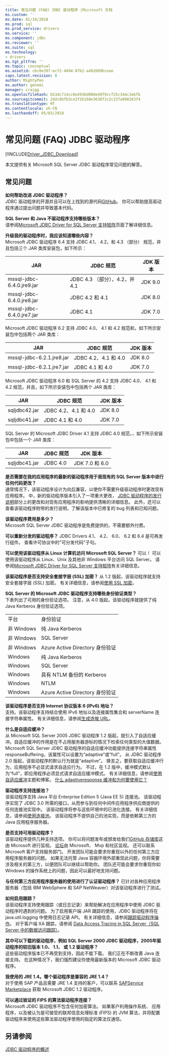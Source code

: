 ```yaml
---
title: 常见问题 (FAQ) JDBC 驱动程序 |Microsoft 文档
ms.custom: ''
ms.date: 01/19/2018
ms.prod: sql
ms.prod_service: drivers
ms.service: ''
ms.component: jdbc
ms.reviewer: ''
ms.suite: sql
ms.technology:
- drivers
ms.tgt_pltfrm: ''
ms.topic: conceptual
ms.assetid: cbc0e397-ecf2-4494-87b2-a492609bceae
caps.latest.revision: 8
author: MightyPen
ms.author: genemi
manager: craigg
ms.openlocfilehash: b53dc714cc0e4936d080ed9f9ccf25c344c3ebfb
ms.sourcegitcommit: 2ddc0bfb3ce2f2b160e3638f1c2c237a898263f4
ms.translationtype: HT
ms.contentlocale: zh-CN
ms.lasthandoff: 05/03/2018
---
```

# <a name="frequently-asked-questions-faq-for-jdbc-driver"></a>常见问题 (FAQ) JDBC 驱动程序
[!INCLUDE[Driver_JDBC_Download](../../includes/driver_jdbc_download.md)]

  本文提供有关 Microsoft SQL Server JDBC 驱动程序常见问题的解答。  
  
## <a name="frequently-asked-questions"></a>常见问题  
**如何帮助改进 JDBC 驱动程序？**  
JDBC 驱动程序的开源并且可以在上找到的源代码[GitHub](https://github.com/microsoft/mssql-jdbc)。 你可以帮助提高驱动程序通过提出问题并导致基本代码。

**SQL Server 和 Java 不驱动程序支持哪些版本？**  
 请参阅[Microsoft JDBC Driver for SQL Server 支持矩阵](../../connect/jdbc/microsoft-jdbc-driver-for-sql-server-support-matrix.md)页面了解详细信息。  
  
 **升级我的驱动程序时，我应该知道哪些内容？**  
 Microsoft JDBC 驱动程序 6.4 支持 JDBC 4.1、 4.2，和 4.3 （部分） 规范，并且包括三个 JAR 类库安装包，如下所示：  
  
|JAR|JDBC 规范|JDK 版本|  
|-|-|-|  
|mssql-jdbc-6.4.0.jre9.jar|JDBC 4.3 （部分），4.2，并 4.1|JDK 9.0|  
|mssql-jdbc-6.4.0.jre8.jar|JDBC 4.2 和 4.1|JDK 8.0|  
|mssql-jdbc-6.4.0.jre7.jar|JDBC 4.1|JDK 7.0|  

 Microsoft JDBC 驱动程序 6.2 支持 JDBC 4.0、 4.1 和 4.2 规范和，如下所示安装包中包括两个 JAR 类库：  
  
|JAR|JDBC 规范|JDK 版本|  
|-|-|-|  
|mssql-jdbc-6.2.1.jre8.jar|JDBC 4.2、4.1 和 4.0|JDK 8.0|  
|mssql-jdbc-6.2.1.jre7.jar|JDBC 4.1 和 4.0|JDK 7.0|  
 
 Microsoft JDBC 驱动程序 6.0 和 SQL Server 的 4.2 支持 JDBC 4.0、 4.1 和 4.2 规范，并且，如下所示安装包中包括两个 JAR 类库：  
  
|JAR|JDBC 规范|JDK 版本|   
|-|-|-|  
|sqljdbc42.jar|JDBC 4.2、4.1 和 4.0|JDK 8.0|  
|sqljdbc41.jar|JDBC 4.1 和 4.0|JDK 7.0|  
  
 SQL Server 的 Microsoft JDBC Driver 4.1 支持 JDBC 4.0 规范，，如下所示安装包中包括一个 JAR 类库：  
  
|JAR|JDBC 规范|JDK 版本|    
|-|-|-|  
|sqljdbc41.jar|JDBC 4.0|JDK 7.0 和 6.0|
  
 **是否需要在我的应用程序的最新的驱动程序用于我现有的 SQL Server 版本中进行任何代码更改？**  
 通常情况下，该驱动程序设计为向后兼容，以使你不需要升级驱动程序时更改现有应用程序。 中，新的驱动程序版本引入了一项重大更改， [JDBC 驱动程序的发行说明](../../connect/jdbc/release-notes-for-the-jdbc-driver.md)部分上的更改和对现有应用程序的影响提供清晰的详细信息。 此外，还可以查看该驱动程序附带的发行说明，了解该版本中已修复的 bug 列表和已知问题。  
  
 **该驱动程序费用是多少？**  
 Microsoft SQL Server JDBC 驱动程序是免费提供的，不需要额外付费。  
  
 **可以重新分发的驱动程序？** JDBC Drivers 4.1、 4.2、 6.0、 6.2 和 6.4 是可再发行组件。 查看许可协议中的"可分发代码"子句。 
   
 **可以使用该驱动程序从 Linux 计算机访问 Microsoft SQL Server？** 可以！ 可以使用该驱动程序从 Linux、Unix 及其他非 Windows 平台访问 SQL Server。 请参阅[Microsoft JDBC Driver for SQL Server 支持矩阵](../../connect/jdbc/microsoft-jdbc-driver-for-sql-server-support-matrix.md)有关详细信息。  
  
 **该驱动程序是否支持安全套接字层 (SSL) 加密？** 从 1.2 版起，该驱动程序就支持安全套接字层 (SSL) 加密。 有关详细信息，请参阅[使用 SSL 加密](../../connect/jdbc/using-ssl-encryption.md)。  
  
 **SQL Server 的 Microsoft JDBC 驱动程序支持哪些身份验证类型？**  
 下表列出了可用的身份验证选项。 注意，从 4.0 版起，该驱动程序就提供了纯 Java Kerberos 身份验证选项。  
  
|||  
|-|-|  
|平台|身份验证|  
|非 Windows|纯 Java Kerberos|  
|非 Windows|SQL Server|  
|非 Windows|Azure Active Directory 身份验证|
|Windows|纯 Java Kerberos|  
|Windows|SQL Server|
|Windows|具有 NTLM 备份的 Kerberos|  
|Windows|NTLM|  
|Windows|Azure Active Directory 身份验证|  
  
**该驱动程序是否支持 Internet 协议版本 6 (IPv6) 地址？**  
 支持。该驱动程序支持结合使用 IPv6 地址以及连接属性集合和 serverName 连接字符串属性。 有关详细信息，请参阅[生成连接 URL](../../connect/jdbc/building-the-connection-url.md)。  
  
**什么是自适应缓冲？**  
 从 Microsoft SQL Server 2005 JDBC 驱动程序 1.2 版起，就引入了自适应缓冲。自适应缓冲的作用是在不占用服务器游标的情况下检索任何类型的大值数据。 Microsoft SQL Server JDBC 驱动程序的自适应缓冲功能提供连接字符串属性 responseBuffering，该属性可以设置为“adaptive”或“full”。 从 JDBC 驱动程序 2.0 版起，该驱动程序的默认行为就是“adaptive”。 换言之，要获取自适应缓冲行为，应用程序不必显式请求自适应行为。 不过，在 1.2 版中，缓冲模式默认为“full”，即应用程序必须显式请求自适应缓冲模式。 有关详细信息，请参阅[使用自适应缓冲](../../connect/jdbc/using-adaptive-buffering.md)主题和博客。 [什么 adaptiveresponse 缓冲和为何要使用它？](http://go.microsoft.com/fwlink/?LinkId=111575)  
  
**驱动程序支持连接池？**  
 该驱动程序支持 Java 平台 Enterprise Edition 5 (Java EE 5) 连接池。 该驱动程序实现了 JDBC 3.0 所需的接口，从而参与到任何中间件应用程序供应商提供的任何连接池实现中。 该驱动程序将参与这些环境中的已池化连接。 有关详细信息，请参阅[使用连接池](../../connect/jdbc/using-connection-pooling.md)。 该驱动程序不提供自己的池实现，而是依赖第三方的 Java 应用程序服务器。  
  
**是否支持可用驱动程序？**  
 该驱动程序提供几种支持选项。 你可以将问题发布或颁发给我们[GitHub 存储库](https://github.com/microsoft/mssql-jdbc)这由 Microsoft 进行监视。 [论坛](http://go.microsoft.com/fwlink/?LinkID=246673)由 Microsoft、 Mvp 和社区监视。 还可以联系 Microsoft 客户支持服务部门。 开发团队可能会要求你重现以外的任何第三方应用程序服务器的问题。 如果无法托管 Java 容器环境外部重现此问题，你将需要涉及相关的第三方，以便团队可以继续以帮助你。 团队还可能会要求你重现你如 Windows 的操作系统上的问题，因此可以最好地支持问题。  
  
**与任何第三方应用程序服务器的使用进行了认证驱动程序？**
已针对各种应用程序服务器（包括 IBM WebSphere 和 SAP NetWeaver）对该驱动程序进行了测试。  
  
**如何启用跟踪？**  
 该驱动程序支持使用跟踪（或日志记录）来帮助解决在应用程序中使用 JDBC 驱动程序时遇到的问题。 为了启用客户端 JAR 跟踪的使用，JDBC 驱动程序将在 java.util.logging 中使用日志记录 API。 有关详细信息，请参阅[跟踪驱动程序操作](../../connect/jdbc/tracing-driver-operation.md)。 对于客户端 XA 跟踪，请参阅 [Data Access Tracing in SQL Server（SQL Server 中的数据访问跟踪）](http://go.microsoft.com/fwlink/?LinkId=248705)。  
  
**其中可以下载的驱动程序，例如 SQL Server 2000 JDBC 驱动程序，2005年驱动程序的较旧版本 1.0、 1.1、 或 1.2 驱动程序？**  
 这些驱动程序版本已不再受到支持，因此不能下载。 我们正在不断改善 Java 连接支持。 在这种情况下，我们强烈建议你使用最新版本的 Microsoft JDBC 驱动程序。  
  
**我使用的 JRE 1.4。哪个驱动程序是兼容的 JRE 1.4？**  
 对于使用 SAP 产品且需要 JRE 1.4 支持的客户，可以联系 [SAPService Marketplace](http://service.sap.com/) 获取 Microsoft JDBC 1.2 驱动程序。  
  
**可以通过验证的 FIPS 的算法驱动程序连接？**  
 Microsoft JDBC 驱动程序不包含任何加密算法。 如果客户利用操作系统、 应用程序，以及被认为是可接受的联邦信息处理标准 (FIPS) 的 JVM 算法，并将配置驱动程序来使用这些算法驱动程序使用的指定的算法仅通信。  
  
 ## <a name="see-also"></a>另请参阅  
 [JDBC 驱动程序的概述](../../connect/jdbc/overview-of-the-jdbc-driver.md)  
